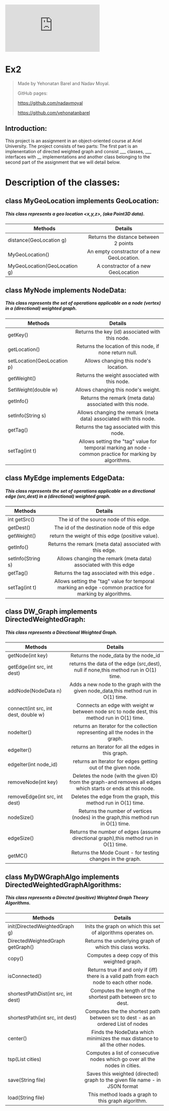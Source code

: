 ![This is an image](https://upload.wikimedia.org/wikipedia/commons/e/e2/Ariel_University_Logo.pdf)


# Ex2
>Made by Yehonatan Barel and Nadav Moyal.
>
>GitHub pages: 
>
>https://github.com/nadavmoyal
>
>https://github.com/yehonatanbarel    

## Introduction:
This project is an assignment in an object-oriented course at Ariel University. The project consists of two parts: The first part is an implenentation of directed weighted graph and consist ___ classes, ___ interfaces with __ implementations and another class belonging to the second part of the assignment that we will detail below. 

# Description of the classes:

## class MyGeoLocation implements GeoLocation:
##### This class represents a geo location <x,y,z>, (aka Point3D data).

|          Methods                | Details                             | 
| --------------------------------|:--------------------------------------:| 
| distance(GeoLocation g)         | Returns the distance between 2 points  | 
| MyGeoLocation()                 | An empty constractor of a new GeoLocation.| 
| MyGeoLocation(GeoLocation g)    | A constractor of a new GeoLocation       |   

## class MyNode implements NodeData:
##### This class represents the set of operations applicable on a node (vertex) in a (directional) weighted graph.

|          Methods                | Details                             | 
| --------------------------------|:--------------------------------------:| 
| getKey()        | Returns the key (id) associated with this node.  | 
| getLocation()                 | Returns the location of this node, if none return null.| 
| setLocation(GeoLocation p)    | Allows changing this node's location.      |  
| getWeight()                 | Returns the weight associated with this node.| 
| SetWeight(double w)           |Allows changing this node's weight.      | 
| getInfo()                      |  Returns the remark (meta data) associated with this node. | 
| setInfo(String s)               | Allows changing the remark (meta data) associated with this node.| 
| getTag()                       | Returns the tag associated with this node.       |   
|   setTag(int t)                 |  Allows setting the "tag" value for temporal marking an node -common practice for marking by algorithms.|


## class MyEdge implements EdgeData:
##### This class represents the set of operations applicable on a directional edge (src,dest) in a (directional) weighted graph.
                                 
|          Methods                | Details                             | 
| --------------------------------|:--------------------------------------:| 
| int getSrc()               |The id of the source node of this edge. | 
|  getDest()                 | The id of the destination node of this edge |
| getWeight()                 | return the weight of this edge (positive value).| 
| getInfo()                      | Returns the remark (meta data) associated with this edge.| 
| setInfo(String s)               | Allows changing the remark (meta data) associated with this edge| 
| getTag()                       | Returns the tag associated with this edge .       |   
|   setTag(int t)                 |  Allows setting the "tag" value for temporal marking an edge -common practice for marking by algorithms.|

## class  DW_Graph implements DirectedWeightedGraph:
##### This class represents a Directional Weighted Graph.
 
|          Methods                | Details                             | 
| --------------------------------|:--------------------------------------:| 
|getNode(int key)             |Returns the node_data by the node_id | 
|  getEdge(int src, int dest)    | returns the data of the edge (src,dest), null if none,this method run in O(1) time.|
| addNode(NodeData n)            | Adds a new node to the graph with the given node_data,this method run in O(1) time.| 
| connect(int src, int dest, double w)|Connects an edge with weight w between node src to node dest, this method run in O(1) time.| 
| nodeIter()                     | returns an Iterator for the collection representing all the nodes in the graph.| 
|  edgeIter()                     | returns an Iterator for all the edges in this graph.                          |   
|  edgeIter(int node_id)          | returns an Iterator for edges getting out of the given node.|
| removeNode(int key)             | Deletes the node (with the given ID) from the graph-and removes all edges which starts or ends at this node.| 
| removeEdge(int src, int dest)   |Deletes the edge from the graph, this method run in O(1) time.| 
| nodeSize()                       | Returns the number of vertices (nodes) in the graph,this method run in O(1) time.|   
|   edgeSize()                 | Returns the number of edges (assume directional graph),this method run in O(1) time.|
|    getMC()                 | Returns the Mode Count - for testing changes in the graph.|


## class MyDWGraphAlgo implements DirectedWeightedGraphAlgorithms:
##### This class represents a Directed (positive) Weighted Graph Theory Algorithms.
 
|          Methods                | Details                             | 
| --------------------------------|:--------------------------------------:| 
| init(DirectedWeightedGraph g)   |Inits the graph on which this set of algorithms operates on.| 
| DirectedWeightedGraph getGraph() |Returns the underlying graph of which this class works.|
| copy()                          | Computes a deep copy of this weighted graph.| 
| isConnected()                  |Returns true if and only if (iff) there is a valid path from each node to each other node.| 
|  shortestPathDist(int src, int dest)| Computes the length of the shortest path between src to dest.| 
|  shortestPath(int src, int dest)|Computes the the shortest path between src to dest - as an ordered List of nodes|   
|  center()          |Finds the NodeData which minimizes the max distance to all the other nodes.|
| tsp(List<NodeData> cities) |Computes a list of consecutive nodes which go over all the nodes in cities.| 
| save(String file) |Saves this weighted (directed) graph to the given file name - in JSON format| 
|load(String file) | This method loads a graph to this graph algorithm.|   


   
